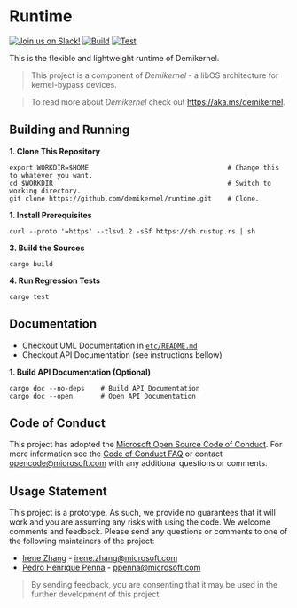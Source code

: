 Runtime
==========

[![Join us on Slack!](https://img.shields.io/badge/chat-on%20Slack-e01563.svg)](https://join.slack.com/t/demikernel/shared_invite/zt-11i6lgaw5-HFE_IAls7gUX3kp1XSab0g)
[![Build](https://github.com/demikernel/runtime/actions/workflows/build.yml/badge.svg)](https://github.com/demikernel/runtime/actions/workflows/build.yml)
[![Test](https://github.com/demikernel/runtime/actions/workflows/test.yml/badge.svg)](https://github.com/demikernel/runtime/actions/workflows/test.yml)

This is the flexible and lightweight runtime of Demikernel.

> This project is a component of _Demikernel_ - a libOS architecture for
kernel-bypass devices.

> To read more about _Demikernel_ check out https://aka.ms/demikernel.

Building and Running
---------------------

**1. Clone This Repository**
```
export WORKDIR=$HOME                                   # Change this to whatever you want.
cd $WORKDIR                                            # Switch to working directory.
git clone https://github.com/demikernel/runtime.git    # Clone.
```

**1. Install Prerequisites**
```
curl --proto '=https' --tlsv1.2 -sSf https://sh.rustup.rs | sh
```

**3. Build the Sources**
```
cargo build
```

**4. Run Regression Tests**
```
cargo test
```

Documentation
--------------

- Checkout UML Documentation in [`etc/README.md`](./etc/README.md)
- Checkout API Documentation (see instructions bellow)

**1. Build API Documentation (Optional)**
```
cargo doc --no-deps    # Build API Documentation
cargo doc --open       # Open API Documentation
```

Code of Conduct
---------------

This project has adopted the [Microsoft Open Source Code of Conduct](https://opensource.microsoft.com/codeofconduct/).
For more information see the [Code of Conduct FAQ](https://opensource.microsoft.com/codeofconduct/faq/)
or contact [opencode@microsoft.com](mailto:opencode@microsoft.com) with any additional questions or comments.


Usage Statement
--------------

This project is a prototype. As such, we provide no guarantees that it will
work and you are assuming any risks with using the code. We welcome comments
and feedback. Please send any questions or comments to one of the following
maintainers of the project:

- [Irene Zhang](https://github.com/iyzhang) - [irene.zhang@microsoft.com](mailto:irene.zhang@microsoft.com)
- [Pedro Henrique Penna](https://github.com/ppenna) - [ppenna@microsoft.com](mailto:ppenna@microsoft.com)

> By sending feedback, you are consenting that it may be used  in the further
> development of this project.
